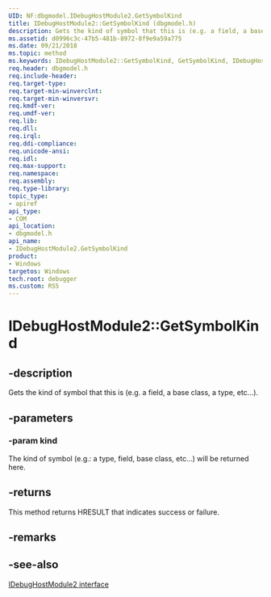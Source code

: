 ```yaml
---
UID: NF:dbgmodel.IDebugHostModule2.GetSymbolKind
title: IDebugHostModule2::GetSymbolKind (dbgmodel.h)
description: Gets the kind of symbol that this is (e.g. a field, a base class, a type, etc...).
ms.assetid: d0996c3c-47b5-481b-8972-8f9e9a59a775
ms.date: 09/21/2018
ms.topic: method
ms.keywords: IDebugHostModule2::GetSymbolKind, GetSymbolKind, IDebugHostModule2.GetSymbolKind, IDebugHostModule2::GetSymbolKind, IDebugHostModule2.GetSymbolKind
req.header: dbgmodel.h
req.include-header:
req.target-type:
req.target-min-winverclnt:
req.target-min-winversvr:
req.kmdf-ver:
req.umdf-ver:
req.lib:
req.dll:
req.irql: 
req.ddi-compliance:
req.unicode-ansi:
req.idl:
req.max-support:
req.namespace:
req.assembly:
req.type-library: 
topic_type: 
- apiref
api_type: 
- COM
api_location: 
- dbgmodel.h
api_name: 
- IDebugHostModule2.GetSymbolKind
product:
- Windows
targetos: Windows
tech.root: debugger
ms.custom: RS5
---
```


# IDebugHostModule2::GetSymbolKind


## -description

Gets the kind of symbol that this is (e.g. a field, a base class, a type, etc...).

## -parameters

### -param kind
The kind of symbol (e.g.: a type, field, base class, etc…) will be returned here.

## -returns
This method returns HRESULT that indicates success or failure.

## -remarks


## -see-also
[IDebugHostModule2 interface](nn-dbgmodel-idebughostmodule2.md)
